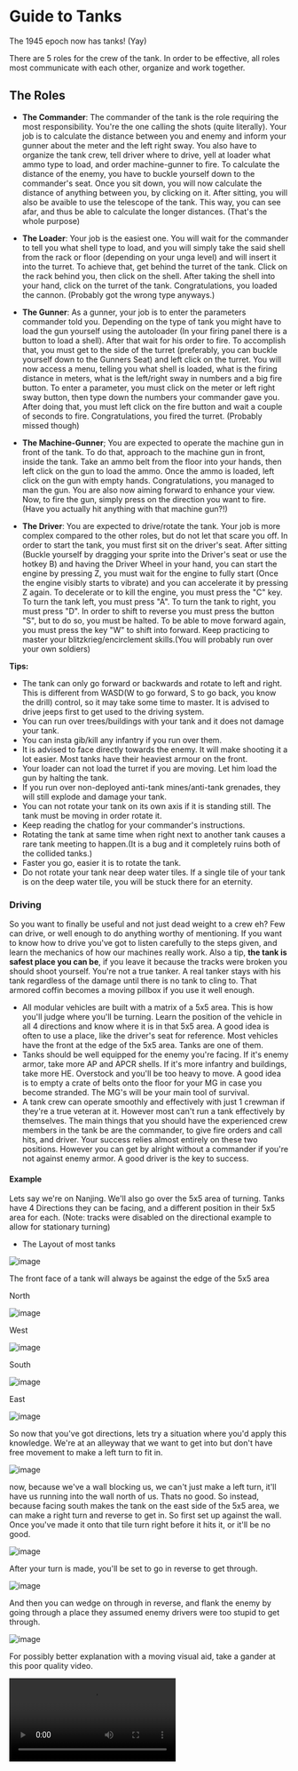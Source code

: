 # Guide to Tanks
The 1945 epoch now has tanks! (Yay)

There are 5 roles for the crew of the tank. In order to be effective,
all roles most communicate with each other, organize and work
together.

## The Roles

  - **The Commander**: The commander of the tank is the role requiring
    the most responsibility. You're the one calling the shots (quite
    literally). Your job is to calculate the distance between you and
    enemy and inform your gunner about the meter and the left right
    sway. You also have to organize the tank crew, tell driver where to
    drive, yell at loader what ammo type to load, and order
    machine-gunner to fire. To calculate the distance of the enemy, you
    have to buckle yourself down to the commander's seat. Once you sit
    down, you will now calculate the distance of anything between you,
    by clicking on it. After sitting, you will also be avaible to use
    the telescope of the tank. This way, you can see afar, and thus be
    able to calculate the longer distances. (That's the whole purpose)

  - **The Loader**: Your job is the easiest one. You will wait for the
    commander to tell you what shell type to load, and you will simply
    take the said shell from the rack or floor (depending on your unga
    level) and will insert it into the turret. To achieve that, get
    behind the turret of the tank. Click on the rack behind you, then
    click on the shell. After taking the shell into your hand, click on
    the turret of the tank. Congratulations, you loaded the
    cannon. (Probably got the wrong type anyways.)

  - **The Gunner**: As a gunner, your job is to enter the parameters
    commander told you. Depending on the type of tank you might have to load the gun yourself using the autoloader (In your firing panel there is a button to load a shell). After that wait for his order to fire. To accomplish
    that, you must get to the side of the turret (preferably, you can
    buckle yourself down to the Gunners Seat) and left click on the
    turret. You will now access a menu, telling you what shell is
    loaded, what is the firing distance in meters, what is the
    left/right sway in numbers and a big fire button. To enter a
    parameter, you must click on the meter or left right sway button,
    then type down the numbers your commander gave you. After doing
    that, you must left click on the fire button and wait a couple of
    seconds to fire. Congratulations, you fired the turret. (Probably
    missed though)

  - **The Machine-Gunner**; You are expected to operate the machine gun
    in front of the tank. To do that, approach to the machine gun in
    front, inside the tank. Take an ammo belt from the floor into your
    hands, then left click on the gun to load the ammo. Once the ammo is
    loaded, left click on the gun with empty hands. Congratulations, you
    managed to man the gun. You are also now aiming forward to enhance
    your view. Now, to fire the gun, simply press on the direction you
    want to fire. (Have you actually hit anything with that machine
    gun?!)
    
  - **The Driver**: You are expected to drive/rotate the tank. Your job
    is more complex compared to the other roles, but do not let that
    scare you off. In order to start the tank, you must first sit on the
    driver's seat. After sitting (Buckle yourself by dragging your sprite into the Driver's seat or use the hotkey B) and having the Driver Wheel in your
    hand, you can start the engine by pressing Z, you must wait for the engine to fully start (Once the engine visibly starts to vibrate) and you can accelerate
    it by pressing Z again. To decelerate or to kill the engine, you
    must press the "C" key. To turn the tank left, you must press "A".
    To turn the tank to right, you must press "D". In order to shift to
    reverse you must press the button "S", but to do so, you must be halted. To be able to move
    forward again, you must press the key "W" to shift into forward. Keep practicing to master your
    blitzkrieg/encirclement skills.(You will probably run over your own
    soldiers)


**Tips:**
* The tank can only go forward or backwards and rotate to left and
right. This is different from WASD(W to go forward, S to go back, you
know the drill) control, so it may take some time to master. It is
advised to drive jeeps first to get used to the driving system.
* You can run over trees/buildings with your tank and it does not
damage your tank.
* You can insta gib/kill any infantry if you run over them.
* It is advised to face directly towards the enemy. It will make
shooting it a lot easier. Most tanks have their heaviest armour on the front.
* Your loader can not load the turret if you are moving. Let him load the gun
by halting the tank.
* If you run over non-deployed anti-tank mines/anti-tank grenades, they
will still explode and damage your tank.
* You can not rotate your tank on its own axis if it is standing still.
The tank must be moving in order rotate it.
* Keep reading the chatlog for your commander's instructions.
* Rotating the tank at same time when right next to another tank causes
a rare tank meeting to happen.(It is a bug and it completely ruins both
of the collided tanks.)
* Faster you go, easier it is to rotate the tank.
* Do not rotate your tank near deep water tiles. If a single tile of
your tank is on the deep water tile, you will be stuck there for an
eternity.

### Driving
So you want to finally be useful and not just dead weight to a crew eh? Few can drive, or well enough to do anything worthy
of mentioning. If you want to know how to drive you've got to listen
carefully to the steps given, and learn the mechanics of how our
machines really work. Also a tip, **the tank is safest place you can
be**, if you leave it because the tracks were broken you should shoot
yourself. You're not a true tanker. A real tanker stays with his tank
regardless of the damage until there is no tank to cling to. That
armored coffin becomes a moving pillbox if you use it well enough.

  - All modular vehicles are built with a matrix of a 5x5 area. This is
    how you'll judge where you'll be turning. Learn the position of the
    vehicle in all 4 directions and know where it is in that 5x5 area. A
    good idea is often to use a place, like the driver's seat for
    reference. Most vehicles have the front at the edge of the 5x5 area.
    Tanks are one of them.
  - Tanks should be well equipped for the enemy you're facing. If it's
    enemy armor, take more AP and APCR shells. If it's more infantry and
    buildings, take more HE. Overstock and you'll be too heavy to move.
    A good idea is to empty a crate of belts onto the floor for your MG
    in case you become stranded. The MG's will be your main tool of
    survival.
  - A tank crew can operate smoothly and effectively with just 1 crewman
    if they're a true veteran at it. However most can't run a tank
    effectively by themselves. The main things that you should have the
    experienced crew members in the tank be are the commander, to give
    fire orders and call hits, and driver. Your success relies almost
    entirely on these two positions. However you can get by alright
    without a commander if you're not against enemy armor. A good driver
    is the key to success.

#### Example

Lets say we're on Nanjing. We'll also go over the 5x5 area of turning.
Tanks have 4 Directions they can be facing, and a different position in
their 5x5 area for each. (Note: tracks were disabled on the directional
example to allow for stationary turning)

  - The Layout of most tanks

![image](https://media.discordapp.net/attachments/485954244437082112/714297980391260231/tank.png)

The front face of a tank will always be against the edge of the 5x5 area

North

![image](https://media.discordapp.net/attachments/485954244437082112/714333304068898856/tank_north.png)

West

![image](https://media.discordapp.net/attachments/485954244437082112/714298939398029363/tank_west.png)

South

![image](https://media.discordapp.net/attachments/485954244437082112/714299673460080801/tank_south.png)

East

![image](https://media.discordapp.net/attachments/485954244437082112/714299733014741072/tank_east.png)


So now that you've got directions, lets try a situation where you'd
apply this knowledge. We're at an alleyway that we want to get into but
don't have free movement to make a left turn to fit in.

![image](https://media.discordapp.net/attachments/485954244437082112/714300361728458762/tank_alley.png)

now, because we've a wall blocking us, we can't just make a left turn,
it'll have us running into the wall north of us. Thats no good. So
instead, because facing south makes the tank on the east side of the 5x5
area, we can make a right turn and reverse to get in. So first set up
against the wall. Once you've made it onto that tile turn right before
it hits it, or it'll be no good.

![image](https://media.discordapp.net/attachments/485954244437082112/714300866584248360/tank_position.png?width=285&height=405)

After your turn is made, you'll be set to go in reverse to get
through.

![image](https://media.discordapp.net/attachments/485954244437082112/714301093869256824/tank_ready.png?width=288&height=406)

And then you can wedge on through in reverse, and flank the enemy by
going through a place they assumed enemy drivers were too stupid to get
through.

![image](https://media.discordapp.net/attachments/485954244437082112/714301162244800532/tank_through.png?width=144&height=405)


For possibly better explanation with a moving visual aid, take a gander at this poor quality video.

![video](assets/video/tank_maneuvering.mp4)
